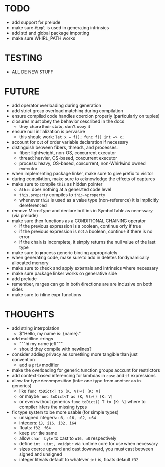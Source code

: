 # TODO

- add support for prelude
- make sure `#impl` is used in generating intrinsics
- add std and global package importing
- make sure WHIRL_PATH works

# TESTING

- ALL DE NEW STUFF

# FUTURE

- add operator overloading during generation
- add strict group overload matching during compilation
- ensure compiled code handles coercion properly (particularly on tuples)
- closures must obey the behavior described in the docs
  * they share their state, don't copy it
- ensure null initialization is pervasive
  * this should work: `let x = f(); func f() int => x;`
- account for out of order variable declaration if necessary
- distinguish between fibers, threads, and processes.
  * fiber: lightweight, non-OS, concurrent executor
  * thread: heavier, OS-based, concurrent executor
  * process: heavy, OS-based, concurrent, non-Whirlwind owned executor
- when implementing package linker, make sure to give prefix to visitor
- during compilation, make sure to acknowledge the effects of captures
- make sure to compile `this` as hidden pointer
  * `&this` does nothing at a generated code level
  * `this.property` compiles to `this->property`
  * whenever `this` is used as a value type (non-reference) it is implicitly
    dereferenced
- remove MirrorType and declare builtins in SymbolTable as necessary (via prelude)
- make sure then functions as a CONDITIONAL CHAINING operator
  * if the previous expression is a boolean, continue only if true
  * if the previous expression is not a boolean, continue if there is no error
  * if the chain is incomplete, it simply returns the null value of the last type
- make sure to process generic binding appropriately
- when generating code, make sure to add in deletes for dynamically allocated memory
- make sure to check and apply externals and intrinsics where necessary
- make sure package linker works on generative side
- add prelude 
- remember, ranges can go in both directions are are inclusive on both sides
- make sure to inline expr functions

# THOUGHTS

- add string interpolation
  * $"Hello, my name is: {name}."
- add multiline strings
  * """hi my name jeff"""
  * should they compile with newlines?
- consider adding privacy as something more tangible than just convention
  * add a `priv` modifier
- make the overloading for generic function groups account for restrictors
- add context-based inferencing for lambdas in `case` and `if` expressions
- allow for type decomposition (infer one type from another as in generics)
  * like `func toDict<T to (K, V)>() [K: V]`
  * or maybe `func toDict<T as (K, V)>() [K: V]`
  * or even without generics `func toDict() T to [K: V]` where to compiler infers the missing types
- fix type system to be more usable (for simple types)
  * unsigned integers: `u8, u16, u32, u64`
  * integers: `i8, i16, i32, i64`
  * floats: `f32, f64`
  * keep `str` the same
  * allow `char, byte` to cast to `u16, u8` respectively
  * define `int, uint, voidptr` via runtime core for use when necessary
  * sizes coerce upward and cast downward, you must cast between signed and unsigned
  * integer literals default to whatever `int` is, floats default `f32`
  

